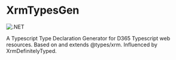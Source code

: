 # XrmTypesGen

![.NET](https://github.com/OliverFlint/XrmTypesGen/workflows/.NET/badge.svg?branch=main)

A Typescript Type Declaration Generator for D365 Typescript web resources. Based on and extends @types/xrm. Influenced by XrmDefinitelyTyped.
